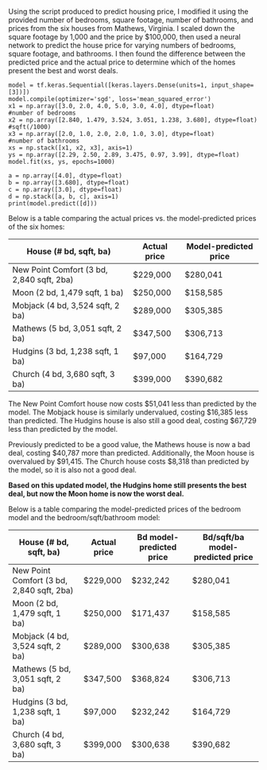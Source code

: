 Using the script produced to predict housing price, I modified it using the provided number of bedrooms, square footage, number of bathrooms, and prices from the six houses from Mathews, Virginia. I scaled down the square footage by 1,000 and the price by $100,000, then used a neural network to predict the house price for varying numbers of bedrooms, square footage, and bathrooms. I then found the difference between the predicted price and the actual price to determine which of the homes present the best and worst deals.

```
model = tf.keras.Sequential([keras.layers.Dense(units=1, input_shape=[3])])
model.compile(optimizer='sgd', loss='mean_squared_error')
x1 = np.array([3.0, 2.0, 4.0, 5.0, 3.0, 4.0], dtype=float)              #number of bedrooms
x2 = np.array([2.840, 1.479, 3.524, 3.051, 1.238, 3.680], dtype=float)  #sqft(/1000)
x3 = np.array([2.0, 1.0, 2.0, 2.0, 1.0, 3.0], dtype=float)              #number of bathrooms
xs = np.stack([x1, x2, x3], axis=1)
ys = np.array([2.29, 2.50, 2.89, 3.475, 0.97, 3.99], dtype=float)
model.fit(xs, ys, epochs=1000)

a = np.array([4.0], dtype=float)
b = np.array([3.680], dtype=float)
c = np.array([3.0], dtype=float)
d = np.stack([a, b, c], axis=1)
print(model.predict([d]))
``` 

Below is a table comparing the actual prices vs. the model-predicted prices of the six homes:

| House (# bd, sqft, ba)      | Actual price      | Model-predicted price | 
| ----------- | ----------- | ----------- |
| New Point Comfort (3 bd, 2,840 sqft, 2ba)      | $229,000       | $280,041      | 
| Moon (2 bd, 1,479 sqft, 1 ba)     | $250,000      | $158,585      | 
| Mobjack (4 bd, 3,524 sqft, 2 ba)      | $289,000       | $305,385       | 
| Mathews (5 bd, 3,051 sqft, 2 ba)      | $347,500       | $306,713      | 
| Hudgins (3 bd, 1,238 sqft, 1 ba)      | $97,000       | $164,729      | 
| Church (4 bd, 3,680 sqft, 3 ba)      | $399,000       | $390,682      | 

The New Point Comfort house now costs $51,041 less than predicted by the model. The Mobjack house is similarly undervalued, costing $16,385 less than predicted. The Hudgins house is also still a good deal, costing $67,729 less than predicted by the model. 

Previously predicted to be a good value, the Mathews house is now a bad deal, costing $40,787 more than predicted. Additionally, the Moon house is overvalued by $91,415. The Church house costs $8,318 than predicted by the model, so it is also not a good deal. 

**Based on this updated model, the Hudgins home still presents the best deal, but now the Moon home is now the worst deal.**


Below is a table comparing the model-predicted prices of the bedroom model and the bedroom/sqft/bathroom model:

| House (# bd, sqft, ba)      | Actual price      | Bd model-predicted price | Bd/sqft/ba model-predicted price      |
| ----------- | ----------- | ----------- | ----------- |
| New Point Comfort (3 bd, 2,840 sqft, 2ba)      | $229,000       | $232,242      | $280,041       |
| Moon (2 bd, 1,479 sqft, 1 ba)     | $250,000      | $171,437      | $158,585      | 
| Mobjack (4 bd, 3,524 sqft, 2 ba)      | $289,000       | $300,638       | $305,385       |
| Mathews (5 bd, 3,051 sqft, 2 ba)      | $347,500       | $368,824      | $306,713       |
| Hudgins (3 bd, 1,238 sqft, 1 ba)      | $97,000       | $232,242     | $164,729       |
| Church (4 bd, 3,680 sqft, 3 ba)      | $399,000       | $300,638     | $390,682       |
